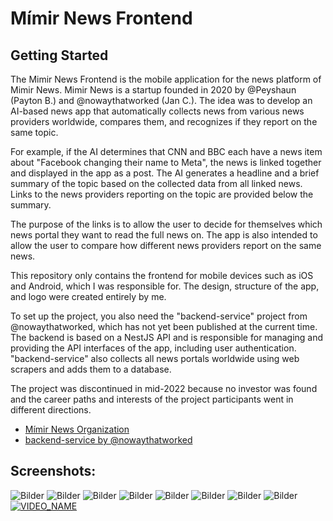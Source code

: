 # Mímir News Frontend
## Getting Started

The Mimir News Frontend is the mobile application for the news platform of Mimir News. Mimir News is a startup founded in 2020 by @Peyshaun (Payton B.) and @nowaythatworked (Jan C.). The idea was to develop an AI-based news app that automatically collects news from various news providers worldwide, compares them, and recognizes if they report on the same topic.

For example, if the AI ​​determines that CNN and BBC each have a news item about "Facebook changing their name to Meta", the news is linked together and displayed in the app as a post. The AI ​​generates a headline and a brief summary of the topic based on the collected data from all linked news. Links to the news providers reporting on the topic are provided below the summary.

The purpose of the links is to allow the user to decide for themselves which news portal they want to read the full news on. The app is also intended to allow the user to compare how different news providers report on the same news.

This repository only contains the frontend for mobile devices such as iOS and Android, which I was responsible for. The design, structure of the app, and logo were created entirely by me.

To set up the project, you also need the "backend-service" project from @nowaythatworked, which has not yet been published at the current time. The backend is based on a NestJS API and is responsible for managing and providing the API interfaces of the app, including user authentication. "backend-service" also collects all news portals worldwide using web scrapers and adds them to a database.

The project was discontinued in mid-2022 because no investor was found and the career paths and interests of the project participants went in different directions.


- [Mímir News Organization](https://github.com/AI-News-2021)
- [backend-service by @nowaythatworked](https://github.com/)

## Screenshots:
![Bilder](https://cdn.discordapp.com/attachments/926533178188005386/1083433895367803000/Mimir_Logo_Round_Edges.png)
![Bilder](https://cdn.discordapp.com/attachments/926533178188005386/1083433971385380904/Mimir_Text_Logo_Cropped.png)
![Bilder](https://cdn.discordapp.com/attachments/926533178188005386/971800381980037140/Screenshot_1651765459.png)
![Bilder](https://cdn.discordapp.com/attachments/926533178188005386/971800380809809940/Screenshot_1651765479.png)
![Bilder](https://cdn.discordapp.com/attachments/926533178188005386/971800380180672654/Screenshot_1651765505.png)
![Bilder](https://cdn.discordapp.com/attachments/926533178188005386/971800379765440532/Screenshot_1651765510.png)
![Bilder](https://cdn.discordapp.com/attachments/926533178188005386/971800381661249616/Screenshot_1651765463.png)
![Bilder](https://cdn.discordapp.com/attachments/926533178188005386/1083434423669768262/Wallpaper_iPhoneX.png)
[![VIDEO_NAME](https://cdn.discordapp.com/attachments/926533178188005386/971800380180672654/Screenshot_1651765505.png)](https://cdn.discordapp.com/attachments/926533178188005386/1083433300531630222/VIDEO-2022-03-23-15-44-15.mp4)

